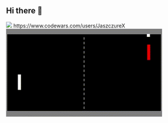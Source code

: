 ## Hi there 👋
<img src="https://www.codewars.com/users/JaszczureX/badges/large">
https://www.codewars.com/users/JaszczureX
<img src="pong.gif">
